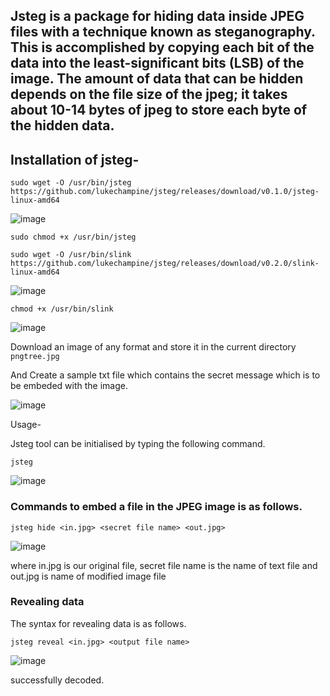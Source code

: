 ## Jsteg is a package for hiding data inside JPEG files with a technique known as steganography. This is accomplished by copying each bit of the data into the least-significant bits (LSB) of the image. The amount of data that can be hidden depends on the file size of the jpeg; it takes about 10-14 bytes of jpeg to store each byte of the hidden data.

## Installation of jsteg-

`sudo wget -O /usr/bin/jsteg https://github.com/lukechampine/jsteg/releases/download/v0.1.0/jsteg-linux-amd64`

![image](https://github.com/ananthan05/Steganography/assets/140697378/f12e3127-9642-4a3e-a3da-00ea5d28bc8c)

`sudo chmod +x /usr/bin/jsteg`

`sudo wget -O /usr/bin/slink https://github.com/lukechampine/jsteg/releases/download/v0.2.0/slink-linux-amd64`

![image](https://github.com/ananthan05/Steganography/assets/140697378/02e8bf3d-1857-4c76-b2fa-01898079b629)

`chmod +x /usr/bin/slink`

![image](https://github.com/ananthan05/Steganography/assets/140697378/5a07b9d4-5be9-4c85-845d-d2459c7360c3)

Download an image of any format and store it in the current directory `pngtree.jpg`

And Create a sample txt file which contains the secret message which is to be embeded with the image.

![image](https://github.com/ananthan05/Steganography/assets/140697378/7becfece-5790-4571-8239-e1b54560fb8b)

Usage-

Jsteg tool can be initialised by typing the following command.

`jsteg`

![image](https://github.com/ananthan05/Steganography/assets/140697378/06097512-3c6a-4316-825e-c62c7c164db0)


### Commands to embed a file in the JPEG image is as follows.


`jsteg hide <in.jpg> <secret file name> <out.jpg>`


![image](https://github.com/ananthan05/Steganography/assets/140697378/be5035e6-2413-4578-a87d-7834594a18ea)

where in.jpg is our original file, secret file name is the name of text file and out.jpg is name of modified image file

### Revealing data

The syntax for revealing data is as follows.

 `jsteg reveal <in.jpg> <output file name>`

 ![image](https://github.com/ananthan05/Steganography/assets/140697378/f874bfaa-5d00-4e73-898b-8df325fa0f85)

 successfully decoded.
 

